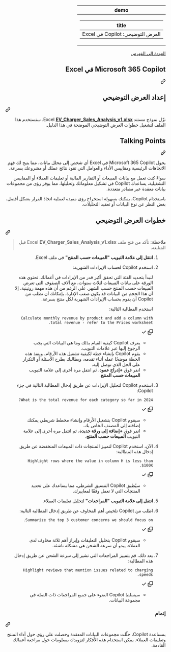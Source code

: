 <article class="markdown-body entry-content container-lg" itemprop="text"><div dir="rtl"><markdown-accessiblity-table data-catalyst=""><table>
  <thead>
  <tr>
  <th>demo</th>
  </tr>
  </thead>
  <tbody>
  <tr>
  <td><div dir="auto"><table>
  <thead>
  <tr>
  <th>title</th>
  </tr>
  </thead>
  <tbody>
  <tr>
  <td><div dir="auto">العرض التوضيحي: Copilot في Excel</div></td>
  </tr>
  </tbody>
</table>
</div></td>
  </tr>
  </tbody>
</table></markdown-accessiblity-table>

<p dir="auto"><a href="https://microsoftlearning.github.io/MS-4012-Microsoft-Copilot-Web-Based-Interactive-Experience-for-Executives/" rel="nofollow">العودة إلى الفهرس</a></p>
<div class="markdown-heading" dir="rtl"><h1 tabindex="-1" class="heading-element" dir="rtl">Microsoft 365 Copilot في Excel</h1><a id="user-content-microsoft-365-copilot-في-excel" class="anchor" aria-label="Permalink: Microsoft 365 Copilot في Excel" href="#microsoft-365-copilot-في-excel"><svg class="octicon octicon-link" viewBox="0 0 16 16" version="1.1" width="16" height="16" aria-hidden="true"><path d="m7.775 3.275 1.25-1.25a3.5 3.5 0 1 1 4.95 4.95l-2.5 2.5a3.5 3.5 0 0 1-4.95 0 .751.751 0 0 1 .018-1.042.751.751 0 0 1 1.042-.018 1.998 1.998 0 0 0 2.83 0l2.5-2.5a2.002 2.002 0 0 0-2.83-2.83l-1.25 1.25a.751.751 0 0 1-1.042-.018.751.751 0 0 1-.018-1.042Zm-4.69 9.64a1.998 1.998 0 0 0 2.83 0l1.25-1.25a.751.751 0 0 1 1.042.018.751.751 0 0 1 .018 1.042l-1.25 1.25a3.5 3.5 0 1 1-4.95-4.95l2.5-2.5a3.5 3.5 0 0 1 4.95 0 .751.751 0 0 1-.018 1.042.751.751 0 0 1-1.042.018 1.998 1.998 0 0 0-2.83 0l-2.5 2.5a1.998 1.998 0 0 0 0 2.83Z"></path></svg></a></div>
<div class="markdown-heading" dir="auto"><h2 tabindex="-1" class="heading-element" dir="auto">إعداد العرض التوضيحي</h2><a id="user-content-إعداد-العرض-التوضيحي" class="anchor" aria-label="Permalink: إعداد العرض التوضيحي" href="#إعداد-العرض-التوضيحي"><svg class="octicon octicon-link" viewBox="0 0 16 16" version="1.1" width="16" height="16" aria-hidden="true"><path d="m7.775 3.275 1.25-1.25a3.5 3.5 0 1 1 4.95 4.95l-2.5 2.5a3.5 3.5 0 0 1-4.95 0 .751.751 0 0 1 .018-1.042.751.751 0 0 1 1.042-.018 1.998 1.998 0 0 0 2.83 0l2.5-2.5a2.002 2.002 0 0 0-2.83-2.83l-1.25 1.25a.751.751 0 0 1-1.042-.018.751.751 0 0 1-.018-1.042Zm-4.69 9.64a1.998 1.998 0 0 0 2.83 0l1.25-1.25a.751.751 0 0 1 1.042.018.751.751 0 0 1 .018 1.042l-1.25 1.25a3.5 3.5 0 1 1-4.95-4.95l2.5-2.5a3.5 3.5 0 0 1 4.95 0 .751.751 0 0 1-.018 1.042.751.751 0 0 1-1.042.018 1.998 1.998 0 0 0-2.83 0l-2.5 2.5a1.998 1.998 0 0 0 0 2.83Z"></path></svg></a></div>
<p dir="auto">نزّل نموذج مستند Excel <a href="https://github.com/MicrosoftLearning/MS-4012-Microsoft-Copilot-Web-Based-Interactive-Experience-for-Executives/raw/refs/heads/master/Resourcefiles/EV_Charger_Sales_Analysis_v1.xlsx"><strong>EV_Charger_Sales_Analysis_v1.xlsx</strong></a>. ستستخدم هذا الملف لتشغيل خطوات العرض التوضيحي الموضحة في هذا الدليل.</p>
<div class="markdown-heading" dir="rtl"><h2 tabindex="-1" class="heading-element" dir="rtl">Talking Points</h2><a id="user-content-talking-points" class="anchor" aria-label="Permalink: Talking Points" href="#talking-points"><svg class="octicon octicon-link" viewBox="0 0 16 16" version="1.1" width="16" height="16" aria-hidden="true"><path d="m7.775 3.275 1.25-1.25a3.5 3.5 0 1 1 4.95 4.95l-2.5 2.5a3.5 3.5 0 0 1-4.95 0 .751.751 0 0 1 .018-1.042.751.751 0 0 1 1.042-.018 1.998 1.998 0 0 0 2.83 0l2.5-2.5a2.002 2.002 0 0 0-2.83-2.83l-1.25 1.25a.751.751 0 0 1-1.042-.018.751.751 0 0 1-.018-1.042Zm-4.69 9.64a1.998 1.998 0 0 0 2.83 0l1.25-1.25a.751.751 0 0 1 1.042.018.751.751 0 0 1 .018 1.042l-1.25 1.25a3.5 3.5 0 1 1-4.95-4.95l2.5-2.5a3.5 3.5 0 0 1 4.95 0 .751.751 0 0 1-.018 1.042.751.751 0 0 1-1.042.018 1.998 1.998 0 0 0-2.83 0l-2.5 2.5a1.998 1.998 0 0 0 0 2.83Z"></path></svg></a></div>
<p dir="auto">يحول Microsoft 365 Copilot في Excel أي شخص إلى محلل بيانات، مما يتيح لك فهم الاتجاهات الرئيسية ومقاييس الأداء والعوامل التي تقود نتائج عملك أو مشروعك بسرعة.</p>
<p dir="auto">سواءٌ كنت تعمل مع بيانات المبيعات أو التقارير المالية أو تعليقات العملاء أو المقاييس التشغيلية، يساعدك Copilot في تشكيل معلوماتك وتحليلها، مما يوفر رؤى من مجموعات بيانات معقدة عبر مصادر متعددة.</p>
<p dir="auto">باستخدام Copilot، يمكنك بسهولة استخراج رؤى مفيدة لعملية اتخاذ القرار بشكل أفضل، بغض النظر عن نوع البيانات أو تعقيد التحليلات.</p>
<div class="markdown-heading" dir="auto"><h2 tabindex="-1" class="heading-element" dir="auto">خطوات العرض التوضيحي</h2><a id="user-content-خطوات-العرض-التوضيحي" class="anchor" aria-label="Permalink: خطوات العرض التوضيحي" href="#خطوات-العرض-التوضيحي"><svg class="octicon octicon-link" viewBox="0 0 16 16" version="1.1" width="16" height="16" aria-hidden="true"><path d="m7.775 3.275 1.25-1.25a3.5 3.5 0 1 1 4.95 4.95l-2.5 2.5a3.5 3.5 0 0 1-4.95 0 .751.751 0 0 1 .018-1.042.751.751 0 0 1 1.042-.018 1.998 1.998 0 0 0 2.83 0l2.5-2.5a2.002 2.002 0 0 0-2.83-2.83l-1.25 1.25a.751.751 0 0 1-1.042-.018.751.751 0 0 1-.018-1.042Zm-4.69 9.64a1.998 1.998 0 0 0 2.83 0l1.25-1.25a.751.751 0 0 1 1.042.018.751.751 0 0 1 .018 1.042l-1.25 1.25a3.5 3.5 0 1 1-4.95-4.95l2.5-2.5a3.5 3.5 0 0 1 4.95 0 .751.751 0 0 1-.018 1.042.751.751 0 0 1-1.042.018 1.998 1.998 0 0 0-2.83 0l-2.5 2.5a1.998 1.998 0 0 0 0 2.83Z"></path></svg></a></div>
<blockquote>
<p dir="auto"><strong>ملاحظة:</strong> تأكد من فتح ملف Excel <strong>EV_Charger_Sales_Analysis_v1.xlsx</strong> قبل المتابعة.</p>
</blockquote>
<ol dir="rtl">
<li>
<p dir="auto"><strong>انتقل إلى علامة التبويب "المبيعات حسب المنتج"</strong> في ملف Excel.</p>
</li>
<li>
<p dir="auto">استخدم Copilot لحساب الإيرادات الشهرية:</p>
<p dir="auto">لنبدأ بتحديد الفئة التي تحقق أكبر قدر من الإيرادات في أعمالك. تحتوي هذه الورقة على بيانات المبيعات لثلاث سنوات، مع آلاف الصفوف التي تعرض المبيعات حسب المنتج حسب الشهر. على الرغم من أن هذه مهمة روتينية، إلا أن هذا الحجم من البيانات قد يكون صعب الإدارة. بإمكانك أن تطلب من Copilot أن يقوم بحساب الإيرادات الشهرية لكل منتج بسرعة.</p>
<p dir="auto">استخدم المطالبة التالية:</p>
</li>
<div class="snippet-clipboard-content notranslate position-relative overflow-auto dir="auto"><pre lang="text" class="notranslate"><code>Calculate monthly revenue by product and add a column with total revenue - refer to the Prices worksheet.
</code></pre><div class="zeroclipboard-container">
    <clipboard-copy aria-label="Copy" class="ClipboardButton btn btn-invisible js-clipboard-copy m-2 p-0 d-flex flex-justify-center flex-items-center" data-copy-feedback="Copied!" data-tooltip-direction="w" value="Calculate monthly revenue by product and add a column with total revenue - refer to the Prices worksheet." tabindex="0" role="button">
      <svg aria-hidden="true" height="16" viewBox="0 0 16 16" version="1.1" width="16" data-view-component="true" class="octicon octicon-copy js-clipboard-copy-icon">
    <path d="M0 6.75C0 5.784.784 5 1.75 5h1.5a.75.75 0 0 1 0 1.5h-1.5a.25.25 0 0 0-.25.25v7.5c0 .138.112.25.25.25h7.5a.25.25 0 0 0 .25-.25v-1.5a.75.75 0 0 1 1.5 0v1.5A1.75 1.75 0 0 1 9.25 16h-7.5A1.75 1.75 0 0 1 0 14.25Z"></path><path d="M5 1.75C5 .784 5.784 0 6.75 0h7.5C15.216 0 16 .784 16 1.75v7.5A1.75 1.75 0 0 1 14.25 11h-7.5A1.75 1.75 0 0 1 5 9.25Zm1.75-.25a.25.25 0 0 0-.25.25v7.5c0 .138.112.25.25.25h7.5a.25.25 0 0 0 .25-.25v-7.5a.25.25 0 0 0-.25-.25Z"></path>
</svg>
      <svg aria-hidden="true" height="16" viewBox="0 0 16 16" version="1.1" width="16" data-view-component="true" class="octicon octicon-check js-clipboard-check-icon color-fg-success d-none">
    <path d="M13.78 4.22a.75.75 0 0 1 0 1.06l-7.25 7.25a.75.75 0 0 1-1.06 0L2.22 9.28a.751.751 0 0 1 .018-1.042.751.751 0 0 1 1.042-.018L6 10.94l6.72-6.72a.75.75 0 0 1 1.06 0Z"></path>
</svg>
    </clipboard-copy>
  </div></div>
<ul dir="auto">
<li>يعرف Copilot كيفية القيام بذلك وما هي البيانات التي يجب الرجوع إليها عبر علامات التبويب.</li>
<li>يقوم Copilot بإنشاء خطة لكيفية تشغيل هذه الأرقام، وينفذ هذه الخطة موضحًا عمله أثناء تقدمه، ويطالبك بطرح الأسئلة أو التكرار على الحل الذي توصل إليه.</li>
<li>انقر فوق <strong>+إدراج عمود</strong>، ثم انتقل مرة أخرى إلى علامة التبويب <strong>المبيعات حسب المنتج</strong>.</li>
</ul>
</li>
<li>
<p dir="auto">استخدم Copilot لتحليل الإيرادات عن طريق إدخال المطالبة التالية في جزء Copilot:</p>
</li>
<div class="snippet-clipboard-content notranslate position-relative overflow-auto dir="auto"><pre lang="text" class="notranslate"><code>What is the total revenue for each category so far in 2024?
</code></pre><div class="zeroclipboard-container">
    <clipboard-copy aria-label="Copy" class="ClipboardButton btn btn-invisible js-clipboard-copy m-2 p-0 d-flex flex-justify-center flex-items-center" data-copy-feedback="Copied!" data-tooltip-direction="w" value="What is the total revenue for each category so far in 2024?" tabindex="0" role="button">
      <svg aria-hidden="true" height="16" viewBox="0 0 16 16" version="1.1" width="16" data-view-component="true" class="octicon octicon-copy js-clipboard-copy-icon">
    <path d="M0 6.75C0 5.784.784 5 1.75 5h1.5a.75.75 0 0 1 0 1.5h-1.5a.25.25 0 0 0-.25.25v7.5c0 .138.112.25.25.25h7.5a.25.25 0 0 0 .25-.25v-1.5a.75.75 0 0 1 1.5 0v1.5A1.75 1.75 0 0 1 9.25 16h-7.5A1.75 1.75 0 0 1 0 14.25Z"></path><path d="M5 1.75C5 .784 5.784 0 6.75 0h7.5C15.216 0 16 .784 16 1.75v7.5A1.75 1.75 0 0 1 14.25 11h-7.5A1.75 1.75 0 0 1 5 9.25Zm1.75-.25a.25.25 0 0 0-.25.25v7.5c0 .138.112.25.25.25h7.5a.25.25 0 0 0 .25-.25v-7.5a.25.25 0 0 0-.25-.25Z"></path>
</svg>
      <svg aria-hidden="true" height="16" viewBox="0 0 16 16" version="1.1" width="16" data-view-component="true" class="octicon octicon-check js-clipboard-check-icon color-fg-success d-none">
    <path d="M13.78 4.22a.75.75 0 0 1 0 1.06l-7.25 7.25a.75.75 0 0 1-1.06 0L2.22 9.28a.751.751 0 0 1 .018-1.042.751.751 0 0 1 1.042-.018L6 10.94l6.72-6.72a.75.75 0 0 1 1.06 0Z"></path>
</svg>
    </clipboard-copy>
  </div></div>
<ul dir="auto">
<li>سيقوم Copilot بتشغيل الأرقام وإنشاء مخطط شريطي يمكنك إضافته إلى المصنف الخاص بك.</li>
<li>انقر فوق <strong>+إضافة إلى ورقة جديدة</strong>، ثم انتقل مرة أخرى إلى علامة التبويب <strong>المبيعات حسب المنتج</strong>.</li>
</ul>
</li>
<li>
<p dir="auto">الآن، استخدم Copilot لتمييز المنتجات ذات المبيعات المنخفضة عن طريق إدخال هذه المطالبة:</p>
</li>
<div class="snippet-clipboard-content notranslate position-relative overflow-auto dir="auto"><pre lang="text" class="notranslate"><code>Highlight rows where the value in column H is less than $100K.
</code></pre><div class="zeroclipboard-container">
    <clipboard-copy aria-label="Copy" class="ClipboardButton btn btn-invisible js-clipboard-copy m-2 p-0 d-flex flex-justify-center flex-items-center" data-copy-feedback="Copied!" data-tooltip-direction="w" value="Highlight rows where the value in column H is less than $100K." tabindex="0" role="button">
      <svg aria-hidden="true" height="16" viewBox="0 0 16 16" version="1.1" width="16" data-view-component="true" class="octicon octicon-copy js-clipboard-copy-icon">
    <path d="M0 6.75C0 5.784.784 5 1.75 5h1.5a.75.75 0 0 1 0 1.5h-1.5a.25.25 0 0 0-.25.25v7.5c0 .138.112.25.25.25h7.5a.25.25 0 0 0 .25-.25v-1.5a.75.75 0 0 1 1.5 0v1.5A1.75 1.75 0 0 1 9.25 16h-7.5A1.75 1.75 0 0 1 0 14.25Z"></path><path d="M5 1.75C5 .784 5.784 0 6.75 0h7.5C15.216 0 16 .784 16 1.75v7.5A1.75 1.75 0 0 1 14.25 11h-7.5A1.75 1.75 0 0 1 5 9.25Zm1.75-.25a.25.25 0 0 0-.25.25v7.5c0 .138.112.25.25.25h7.5a.25.25 0 0 0 .25-.25v-7.5a.25.25 0 0 0-.25-.25Z"></path>
</svg>
      <svg aria-hidden="true" height="16" viewBox="0 0 16 16" version="1.1" width="16" data-view-component="true" class="octicon octicon-check js-clipboard-check-icon color-fg-success d-none">
    <path d="M13.78 4.22a.75.75 0 0 1 0 1.06l-7.25 7.25a.75.75 0 0 1-1.06 0L2.22 9.28a.751.751 0 0 1 .018-1.042.751.751 0 0 1 1.042-.018L6 10.94l6.72-6.72a.75.75 0 0 1 1.06 0Z"></path>
</svg>
    </clipboard-copy>
  </div></div>
<ul dir="auto">
<li>سيُطبق Copilot التنسيق الشرطي، مما يساعدك على تحديد المنتجات التي لا تعمل وفقًا لمعاييرك.</li>
</ul>
</li>
<li>
<p dir="auto"><strong>انتقل إلى علامة التبويب "المراجعات"</strong> لتحليل تعليقات العملاء.</p>
</li>
<li>
<p dir="auto">اطلب من Copilot تلخيص أهم المخاوف عن طريق إدخال المطالبة التالية:</p>
</li>
<div class="snippet-clipboard-content notranslate position-relative overflow-auto dir="auto"><pre lang="text" class="notranslate"><code>Summarize the top 3 customer concerns we should focus on.
</code></pre><div class="zeroclipboard-container">
    <clipboard-copy aria-label="Copy" class="ClipboardButton btn btn-invisible js-clipboard-copy m-2 p-0 d-flex flex-justify-center flex-items-center" data-copy-feedback="Copied!" data-tooltip-direction="w" value="Summarize the top 3 customer concerns we should focus on." tabindex="0" role="button">
      <svg aria-hidden="true" height="16" viewBox="0 0 16 16" version="1.1" width="16" data-view-component="true" class="octicon octicon-copy js-clipboard-copy-icon">
    <path d="M0 6.75C0 5.784.784 5 1.75 5h1.5a.75.75 0 0 1 0 1.5h-1.5a.25.25 0 0 0-.25.25v7.5c0 .138.112.25.25.25h7.5a.25.25 0 0 0 .25-.25v-1.5a.75.75 0 0 1 1.5 0v1.5A1.75 1.75 0 0 1 9.25 16h-7.5A1.75 1.75 0 0 1 0 14.25Z"></path><path d="M5 1.75C5 .784 5.784 0 6.75 0h7.5C15.216 0 16 .784 16 1.75v7.5A1.75 1.75 0 0 1 14.25 11h-7.5A1.75 1.75 0 0 1 5 9.25Zm1.75-.25a.25.25 0 0 0-.25.25v7.5c0 .138.112.25.25.25h7.5a.25.25 0 0 0 .25-.25v-7.5a.25.25 0 0 0-.25-.25Z"></path>
</svg>
      <svg aria-hidden="true" height="16" viewBox="0 0 16 16" version="1.1" width="16" data-view-component="true" class="octicon octicon-check js-clipboard-check-icon color-fg-success d-none">
    <path d="M13.78 4.22a.75.75 0 0 1 0 1.06l-7.25 7.25a.75.75 0 0 1-1.06 0L2.22 9.28a.751.751 0 0 1 .018-1.042.751.751 0 0 1 1.042-.018L6 10.94l6.72-6.72a.75.75 0 0 1 1.06 0Z"></path>
</svg>
    </clipboard-copy>
  </div></div>
<ul dir="auto">
<li>سيقوم Copilot بتحليل التعليقات وإبراز أهم ثلاثة مخاوف لدى العملاء. يبدو أن سرعة الشحن هي مشكلة ناشئة.</li>
</ul>
</li>
<li>
<p dir="auto">بعد ذلك، قم بتمييز المراجعات التي تشير إلى سرعة الشحن عن طريق إدخال هذه المطالبة:</p>
</li>
<div class="snippet-clipboard-content notranslate position-relative overflow-auto dir="auto"><pre lang="text" class="notranslate"><code>Highlight reviews that mention issues related to charging speeds.
</code></pre><div class="zeroclipboard-container">
    <clipboard-copy aria-label="Copy" class="ClipboardButton btn btn-invisible js-clipboard-copy m-2 p-0 d-flex flex-justify-center flex-items-center" data-copy-feedback="Copied!" data-tooltip-direction="w" value="Highlight reviews that mention issues related to charging speeds." tabindex="0" role="button">
      <svg aria-hidden="true" height="16" viewBox="0 0 16 16" version="1.1" width="16" data-view-component="true" class="octicon octicon-copy js-clipboard-copy-icon">
    <path d="M0 6.75C0 5.784.784 5 1.75 5h1.5a.75.75 0 0 1 0 1.5h-1.5a.25.25 0 0 0-.25.25v7.5c0 .138.112.25.25.25h7.5a.25.25 0 0 0 .25-.25v-1.5a.75.75 0 0 1 1.5 0v1.5A1.75 1.75 0 0 1 9.25 16h-7.5A1.75 1.75 0 0 1 0 14.25Z"></path><path d="M5 1.75C5 .784 5.784 0 6.75 0h7.5C15.216 0 16 .784 16 1.75v7.5A1.75 1.75 0 0 1 14.25 11h-7.5A1.75 1.75 0 0 1 5 9.25Zm1.75-.25a.25.25 0 0 0-.25.25v7.5c0 .138.112.25.25.25h7.5a.25.25 0 0 0 .25-.25v-7.5a.25.25 0 0 0-.25-.25Z"></path>
</svg>
      <svg aria-hidden="true" height="16" viewBox="0 0 16 16" version="1.1" width="16" data-view-component="true" class="octicon octicon-check js-clipboard-check-icon color-fg-success d-none">
    <path d="M13.78 4.22a.75.75 0 0 1 0 1.06l-7.25 7.25a.75.75 0 0 1-1.06 0L2.22 9.28a.751.751 0 0 1 .018-1.042.751.751 0 0 1 1.042-.018L6 10.94l6.72-6.72a.75.75 0 0 1 1.06 0Z"></path>
</svg>
    </clipboard-copy>
  </div></div>
<ul dir="auto">
<li>سيسلط Copilot الضوء على جميع المراجعات ذات الصلة في مجموعة البيانات.</li>
</ul>
</li>
</ol>
<div class="markdown-heading" dir="auto"><h3 tabindex="-1" class="heading-element" dir="auto">إتمام</h3><a id="user-content-إتمام" class="anchor" aria-label="Permalink: إتمام" href="#إتمام"><svg class="octicon octicon-link" viewBox="0 0 16 16" version="1.1" width="16" height="16" aria-hidden="true"><path d="m7.775 3.275 1.25-1.25a3.5 3.5 0 1 1 4.95 4.95l-2.5 2.5a3.5 3.5 0 0 1-4.95 0 .751.751 0 0 1 .018-1.042.751.751 0 0 1 1.042-.018 1.998 1.998 0 0 0 2.83 0l2.5-2.5a2.002 2.002 0 0 0-2.83-2.83l-1.25 1.25a.751.751 0 0 1-1.042-.018.751.751 0 0 1-.018-1.042Zm-4.69 9.64a1.998 1.998 0 0 0 2.83 0l1.25-1.25a.751.751 0 0 1 1.042.018.751.751 0 0 1 .018 1.042l-1.25 1.25a3.5 3.5 0 1 1-4.95-4.95l2.5-2.5a3.5 3.5 0 0 1 4.95 0 .751.751 0 0 1-.018 1.042.751.751 0 0 1-1.042.018 1.998 1.998 0 0 0-2.83 0l-2.5 2.5a1.998 1.998 0 0 0 0 2.83Z"></path></svg></a></div>
<p dir="auto">بمساعدة Copilot، حلّلت مجموعات البيانات المعقدة وحصلت على رؤى حول أداء المنتج وتعليقات العملاء. يمكن استخدام هذه الأفكار لتزويدك بمعلومات حول مراجعة أعمالك القادمة.</p>
</article>
